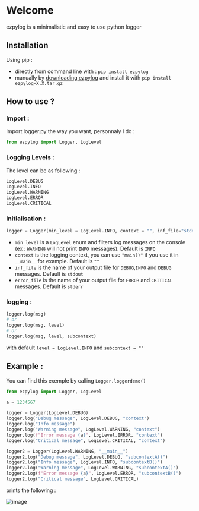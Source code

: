 # Welcome
ezpylog is a minimalistic and easy to use python logger
## Installation
Using pip :
 - directly from command line with : `pip install ezpylog` 
 - manually by [downloading ezpylog](https://github.com/JRodez/ezpylog/releases) and install it with `pip install ezpylog-X.X.tar.gz`

## How to use ?
### Import :
Import logger.py the way you want, personnaly I do : 

```python
from ezpylog import Logger, LogLevel
```

### Logging Levels :
The level can be as following :
```python
LogLevel.DEBUG
LogLevel.INFO
LogLevel.WARNING
LogLevel.ERROR
LogLevel.CRITICAL
```

### Initialisation :
```python
logger = Logger(min_level = LogLevel.INFO, context = "", inf_file="stdout", error_file="stderr")
```

- `min_level` is a `LogLevel` enum and filters log messages on the console (ex : `WARNING` will not print `INFO` messages). Default is `INFO`
- `context` is the logging context, you can use `"main()"` if you use it in `__main__` for example. Default is `""`
- `inf_file` is the name of your output file  for `DEBUG`,`INFO` and `DEBUG` messages. Default is `stdout`
- `error_file` is the name of your output file  for `ERROR` and `CRITICAL` messages. Default is `stderr`

### logging : 
```python
logger.log(msg)
# or
logger.log(msg, level)
# or
logger.log(msg, level, subcontext)
```
with default `level = LogLevel.INFO` and `subcontext = ""`

## Example :
You can find this exemple by calling `Logger.loggerdemo()`

```python
from ezpylog import Logger, LogLevel

a = 1234567

logger = Logger(LogLevel.DEBUG)
logger.log("Debug message", LogLevel.DEBUG, "context")
logger.log("Info message")
logger.log("Warning message", LogLevel.WARNING, "context")
logger.log(f"Error message {a}", LogLevel.ERROR, "context")
logger.log("Critical message", LogLevel.CRITICAL, "context")

logger2 = Logger(LogLevel.WARNING, "__main__")
logger2.log("Debug message", LogLevel.DEBUG, "subcontextA()")
logger2.log("Info message", LogLevel.INFO, "subcontextB()")
logger2.log("Warning message", LogLevel.WARNING, "subcontextA()")
logger2.log(f"Error message {a}", LogLevel.ERROR, "subcontextB()")
logger2.log("Critical message", LogLevel.CRITICAL)
```	

prints the following : 

![image](https://user-images.githubusercontent.com/80471345/163835427-f5b3306f-9ebe-46d4-9da6-1e5413f8af0e.png)
